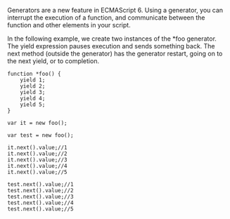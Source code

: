 Generators are a new feature in ECMAScript 6. Using a generator, you can interrupt the execution of a function, and communicate between the function and other elements in your script.

In the following example, we create two instances of the *foo generator. The yield expression pauses execution and sends something back. The next method (outside the generator) has the generator restart, going on to the next yield, or to completion.


```
function *foo() {
    yield 1;
    yield 2;
    yield 3;
    yield 4;
    yield 5;
}

var it = new foo();

var test = new foo();

it.next().value;//1
it.next().value;//2
it.next().value;//3
it.next().value;//4
it.next().value;//5

test.next().value;//1
test.next().value;//2
test.next().value;//3
test.next().value;//4
test.next().value;//5
```